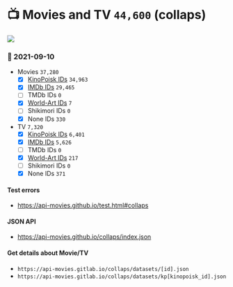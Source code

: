 # :tv: Movies and TV `44,600` (collaps)

<a href="https://API-Movies.github.io"><img src="https://API-Movies.github.io/banner.png?cache"></a>

### :date: 2021-09-10
- Movies `37,280`
  - [x] <a href="https://API-Movies.github.io/collaps/movie_kinopoisk_ids.json">KinoPoisk IDs</a> `34,963`
  - [x] <a href="https://API-Movies.github.io/collaps/movie_imdb_ids.json">IMDb IDs</a> `29,465`
  - [ ] TMDb IDs `0`
  - [x] <a href="https://API-Movies.github.io/collaps/movie_world_art_ids.json">World-Art IDs</a> `7`
  - [ ] Shikimori IDs `0`
  - [x] None IDs `330`
- TV `7,320`
  - [x] <a href="https://API-Movies.github.io/collaps/tv_kinopoisk_ids.json">KinoPoisk IDs</a> `6,401`
  - [x] <a href="https://API-Movies.github.io/collaps/tv_imdb_ids.json">IMDb IDs</a> `5,626`
  - [ ] TMDb IDs `0`
  - [x] <a href="https://API-Movies.github.io/collaps/tv_world_art_ids.json">World-Art IDs</a> `217`
  - [ ] Shikimori IDs `0`
  - [x] None IDs `371`
#### Test errors
- <a href='https://api-movies.github.io/test.html#collaps'>https://api-movies.github.io/test.html#collaps</a>
#### JSON API
- <a href='https://api-movies.github.io/collaps/index.json'>https://api-movies.github.io/collaps/index.json</a>
#### Get details about Movie/TV
- `https://api-movies.gitlab.io/collaps/datasets/[id].json`
- `https://api-movies.gitlab.io/collaps/datasets/kp[kinopoisk_id].json`
